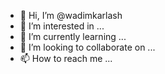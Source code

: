 - 👋 Hi, I’m @wadimkarlash
- 👀 I’m interested in ...
- 🌱 I’m currently learning ...
- 💞️ I’m looking to collaborate on ...
- 📫 How to reach me ...

<!---
wadimkarlash/wadimkarlash is a ✨ special ✨ repository because its `README.md` (this file) appears on your GitHub profile.
You can click the Preview link to take a look at your changes.
--->
